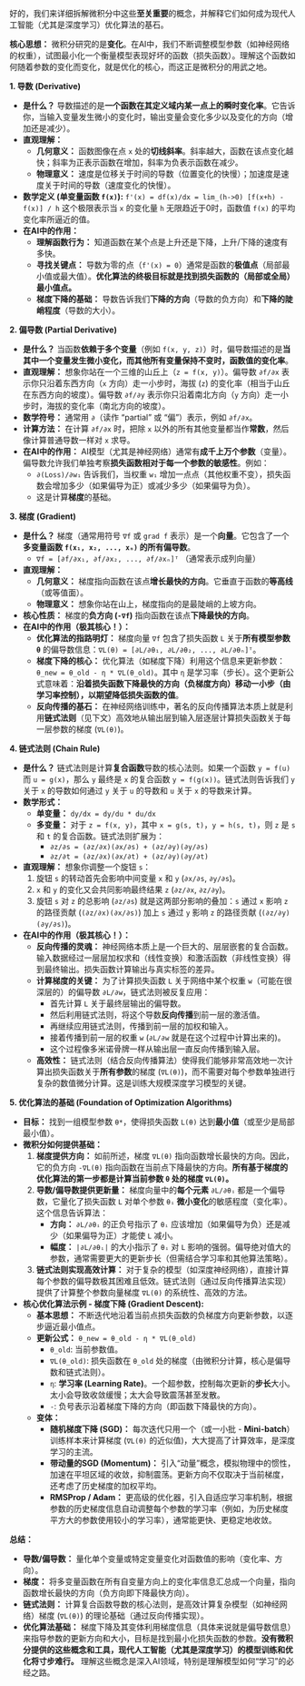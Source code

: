 好的，我们来详细拆解微积分中这些**至关重要**的概念，并解释它们如何成为现代人工智能（尤其是深度学习）优化算法的基石。

**核心思想：** 微积分研究的是**变化**。在AI中，我们不断调整模型参数（如神经网络的权重），试图最小化一个衡量模型表现好坏的函数（损失函数）。理解这个函数如何随着参数的变化而变化，就是优化的核心，而这正是微积分的用武之地。

**1. 导数 (Derivative)**

*   **是什么？** 导数描述的是**一个函数在其定义域内某一点上的瞬时变化率**。它告诉你，当输入变量发生微小的变化时，输出变量会变化多少以及变化的方向（增加还是减少）。
*   **直观理解：**
    *   **几何意义：** 函数图像在点 `x` 处的**切线斜率**。斜率越大，函数在该点变化越快；斜率为正表示函数在增加，斜率为负表示函数在减少。
    *   **物理意义：** 速度是位移关于时间的导数（位置变化的快慢）；加速度是速度关于时间的导数（速度变化的快慢）。
*   **数学定义 (单变量函数 `f(x)`):**
    `f'(x) = df(x)/dx = lim_(h->0) [f(x+h) - f(x)] / h`
    这个极限表示当 `x` 的变化量 `h` 无限趋近于0时，函数值 `f(x)` 的平均变化率所逼近的值。
*   **在AI中的作用：**
    *   **理解函数行为：** 知道函数在某个点是上升还是下降，上升/下降的速度有多快。
    *   **寻找关键点：** 导数为零的点（`f'(x) = 0`）通常是函数的**极值点**（局部最小值或最大值）。**优化算法的终极目标就是找到损失函数的（局部或全局）最小值点。**
    *   **梯度下降的基础：** 导数告诉我们**下降的方向**（导数的负方向）和**下降的陡峭程度**（导数的大小）。

**2. 偏导数 (Partial Derivative)**

*   **是什么？** 当函数**依赖于多个变量**（例如 `f(x, y, z)`）时，偏导数描述的是**当其中一个变量发生微小变化，而其他所有变量保持不变时，函数值的变化率**。
*   **直观理解：** 想象你站在一个三维的山丘上（`z = f(x, y)`）。偏导数 `∂f/∂x` 表示你只沿着东西方向（`x` 方向）走一小步时，海拔 (`z`) 的变化率（相当于山丘在东西方向的坡度）。偏导数 `∂f/∂y` 表示你只沿着南北方向（`y` 方向）走一小步时，海拔的变化率（南北方向的坡度）。
*   **数学符号：** 通常用 `∂`（读作 “partial” 或 “偏”）表示，例如 `∂f/∂x`。
*   **计算方法：** 在计算 `∂f/∂x` 时，把除 `x` 以外的所有其他变量都当作**常数**，然后像计算普通导数一样对 `x` 求导。
*   **在AI中的作用：** AI模型（尤其是神经网络）通常有**成千上万个参数**（变量）。偏导数允许我们单独考察**损失函数相对于每一个参数的敏感性**。例如：
    *   `∂(Loss)/∂w₁` 告诉我们，当权重 `w₁` 增加一点点（其他权重不变），损失函数会增加多少（如果偏导为正）或减少多少（如果偏导为负）。
    *   这是计算**梯度**的基础。

**3. 梯度 (Gradient)**

*   **是什么？** 梯度（通常用符号 `∇f` 或 `grad f` 表示）是一个**向量**。它包含了一个**多变量函数 `f(x₁, x₂, ..., xₙ)` 的所有偏导数**。
    *   `∇f = [∂f/∂x₁, ∂f/∂x₂, ..., ∂f/∂xₙ]ᵀ` （通常表示成列向量）
*   **直观理解：**
    *   **几何意义：** 梯度指向函数在该点**增长最快的方向**。它垂直于函数的**等高线**（或等值面）。
    *   **物理意义：** 想象你站在山上，梯度指向的是最陡峭的上坡方向。
*   **核心性质：** 梯度的**负方向 (`-∇f`)** 指向函数在该点**下降最快的方向**。
*   **在AI中的作用（极其核心！）：**
    *   **优化算法的指路明灯：** 梯度向量 `∇f` 包含了损失函数 `L` 关于**所有模型参数 `θ`** 的偏导数信息：`∇L(θ) = [∂L/∂θ₁, ∂L/∂θ₂, ..., ∂L/∂θₙ]ᵀ`。
    *   **梯度下降的核心：** 优化算法（如梯度下降）利用这个信息来更新参数：`θ_new = θ_old - η * ∇L(θ_old)`。其中 `η` 是学习率（步长）。这个更新公式意味着：**沿着损失函数下降最快的方向（负梯度方向）移动一小步（由学习率控制），以期望降低损失函数的值**。
    *   **反向传播的基石：** 在神经网络训练中，著名的反向传播算法本质上就是利用**链式法则**（见下文）高效地从输出层到输入层逐层计算损失函数关于每一层参数的梯度 (`∇L(θ)`)。

**4. 链式法则 (Chain Rule)**

*   **是什么？** 链式法则是计算**复合函数**导数的核心法则。如果一个函数 `y = f(u)` 而 `u = g(x)`，那么 `y` 最终是 `x` 的复合函数 `y = f(g(x))`。链式法则告诉我们 `y` 关于 `x` 的导数如何通过 `y` 关于 `u` 的导数和 `u` 关于 `x` 的导数来计算。
*   **数学形式：**
    *   **单变量：** `dy/dx = dy/du * du/dx`
    *   **多变量：** 对于 `z = f(x, y)`，其中 `x = g(s, t)`，`y = h(s, t)`，则 `z` 是 `s` 和 `t` 的复合函数。链式法则扩展为：
        *   `∂z/∂s = (∂z/∂x)(∂x/∂s) + (∂z/∂y)(∂y/∂s)`
        *   `∂z/∂t = (∂z/∂x)(∂x/∂t) + (∂z/∂y)(∂y/∂t)`
*   **直观理解：** 想象你调整一个旋钮 `s`：
    1.  旋钮 `s` 的转动首先会影响中间变量 `x` 和 `y` (`∂x/∂s`, `∂y/∂s`)。
    2.  `x` 和 `y` 的变化又会共同影响最终结果 `z` (`∂z/∂x`, `∂z/∂y`)。
    3.  旋钮 `s` 对 `z` 的总影响 (`∂z/∂s`) 就是这两部分影响的叠加：`s` 通过 `x` 影响 `z` 的路径贡献 (`(∂z/∂x)(∂x/∂s)`) 加上 `s` 通过 `y` 影响 `z` 的路径贡献 (`(∂z/∂y)(∂y/∂s)`)。
*   **在AI中的作用（极其核心！）：**
    *   **反向传播的灵魂：** 神经网络本质上是一个巨大的、层层嵌套的复合函数。输入数据经过一层层加权求和（线性变换）和激活函数（非线性变换）得到最终输出。损失函数计算输出与真实标签的差异。
    *   **计算梯度的关键：** 为了计算损失函数 `L` 关于网络中某个权重 `w`（可能在很深层的）的偏导数 `∂L/∂w`，链式法则被反复应用：
        *   首先计算 `L` 关于最终层输出的偏导数。
        *   然后利用链式法则，将这个导数**反向传播**到前一层的激活值。
        *   再继续应用链式法则，传播到前一层的加权和输入。
        *   接着传播到前一层的权重 `w` (`∂L/∂w` 就是在这个过程中计算出来的)。
        *   这个过程像多米诺骨牌一样从输出层一直反向传播到输入层。
    *   **高效性：** 链式法则（结合反向传播算法）使得我们能够非常高效地一次计算出损失函数关于**所有参数**的梯度 (`∇L(θ)`)，而不需要对每个参数单独进行复杂的数值微分计算。这是训练大规模深度学习模型的关键。

**5. 优化算法的基础 (Foundation of Optimization Algorithms)**

*   **目标：** 找到一组模型参数 `θ*`，使得损失函数 `L(θ)` 达到**最小值**（或至少是局部最小值）。
*   **微积分如何提供基础：**
    1.  **梯度提供方向：** 如前所述，梯度 `∇L(θ)` 指向函数增长最快的方向。因此，它的负方向 `-∇L(θ)` 指向函数在当前点下降最快的方向。**所有基于梯度的优化算法的第一步都是计算当前参数 `θ` 处的梯度 `∇L(θ)`。**
    2.  **导数/偏导数提供更新量：** 梯度向量中的**每个元素** `∂L/∂θᵢ` 都是一个偏导数，它量化了损失函数 `L` 对单个参数 `θᵢ` **微小变化**的敏感程度（变化率）。这个信息告诉算法：
        *   **方向：** `∂L/∂θᵢ` 的正负号指示了 `θᵢ` 应该增加（如果偏导为负）还是减少（如果偏导为正）才能使 `L` 减小。
        *   **幅度：** `|∂L/∂θᵢ|` 的大小指示了 `θᵢ` 对 `L` 影响的强弱。偏导绝对值大的参数，通常需要更大的更新步长（但需结合学习率和其他算法策略）。
    3.  **链式法则实现高效计算：** 对于复杂的模型（如深度神经网络），直接计算每个参数的偏导数极其困难且低效。链式法则（通过反向传播算法实现）提供了计算整个参数向量梯度 `∇L(θ)` 的系统性、高效的方法。
*   **核心优化算法示例 - 梯度下降 (Gradient Descent):**
    *   **基本思想：** 不断迭代地沿着当前点损失函数的负梯度方向更新参数，以逐步逼近最小值点。
    *   **更新公式：** `θ_new = θ_old - η * ∇L(θ_old)`
        *   `θ_old`: 当前参数值。
        *   `∇L(θ_old)`: 损失函数在 `θ_old` 处的梯度（由微积分计算，核心是偏导数和链式法则）。
        *   `η`: **学习率 (Learning Rate)**。一个超参数，控制每次更新的**步长**大小。太小会导致收敛缓慢；太大会导致震荡甚至发散。
        *   `-`: 负号表示沿着梯度下降的方向（即函数下降最快的方向）。
    *   **变体：**
        *   **随机梯度下降 (SGD)：** 每次迭代只用一个（或一小批 - **Mini-batch**）训练样本来计算梯度 (`∇L(θ)` 的近似值)，大大提高了计算效率，是深度学习的主流。
        *   **带动量的SGD (Momentum)：** 引入“动量”概念，模拟物理中的惯性，加速在平坦区域的收敛，抑制震荡。更新方向不仅取决于当前梯度，还考虑了历史梯度的加权平均。
        *   **RMSProp / Adam：** 更高级的优化器，引入自适应学习率机制，根据参数的历史梯度信息自动调整每个参数的学习率（例如，为历史梯度平方大的参数使用较小的学习率），通常能更快、更稳定地收敛。

**总结：**

*   **导数/偏导数：** 量化单个变量或特定变量变化对函数值的影响（变化率、方向）。
*   **梯度：** 将多变量函数在所有自变量方向上的变化率信息汇总成一个向量，指向函数增长最快的方向（负方向即下降最快方向）。
*   **链式法则：** 计算复合函数导数的核心法则，是高效计算复杂模型（如神经网络）梯度 (`∇L(θ)`) 的理论基础（通过反向传播实现）。
*   **优化算法基础：** 梯度下降及其变体利用梯度信息（具体来说就是偏导数信息）来指导参数的更新方向和大小，目标是找到最小化损失函数的参数。**没有微积分提供的这些概念和工具，现代人工智能（尤其是深度学习）的模型训练和优化将寸步难行。** 理解这些概念是深入AI领域，特别是理解模型如何“学习”的必经之路。
